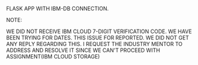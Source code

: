 FLASK APP WITH IBM-DB CONNECTION.


NOTE: 

WE DID NOT RECEIVE IBM CLOUD 7-DIGIT VERIFICATION CODE. WE HAVE BEEN TRYING FOR DATES. THIS ISSUE FOR REPORTED.
WE DID NOT GET ANY REPLY REGARDING THIS. I REQUEST THE INDUSTRY MENTOR TO ADDRESS AND RESOLVE IT SINCE WE CAN'T PROCEED WITH ASSIGNMENT(IBM CLOUD STORAGE)

